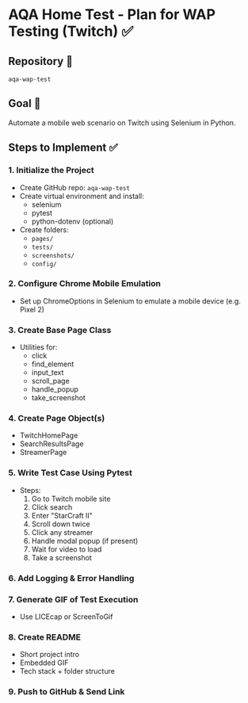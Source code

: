 # AQA Home Test - Plan for WAP Testing (Twitch) ✅

## Repository 📁
`aqa-wap-test`

## Goal 📌
Automate a mobile web scenario on Twitch using Selenium in Python.

## Steps to Implement ✅

### 1. Initialize the Project
- Create GitHub repo: `aqa-wap-test`
- Create virtual environment and install:
  - selenium
  - pytest
  - python-dotenv (optional)
- Create folders: 
  - `pages/` 
  - `tests/` 
  - `screenshots/` 
  - `config/`

### 2. Configure Chrome Mobile Emulation
- Set up ChromeOptions in Selenium to emulate a mobile device (e.g. Pixel 2)

### 3. Create Base Page Class
- Utilities for:
  - click
  - find_element
  - input_text
  - scroll_page
  - handle_popup
  - take_screenshot

### 4. Create Page Object(s)
- TwitchHomePage
- SearchResultsPage
- StreamerPage

### 5. Write Test Case Using Pytest
- Steps:
  1. Go to Twitch mobile site
  2. Click search
  3. Enter "StarCraft II"
  4. Scroll down twice
  5. Click any streamer
  6. Handle modal popup (if present)
  7. Wait for video to load
  8. Take a screenshot

### 6. Add Logging & Error Handling

### 7. Generate GIF of Test Execution
- Use LICEcap or ScreenToGif

### 8. Create README
- Short project intro
- Embedded GIF
- Tech stack + folder structure

### 9. Push to GitHub & Send Link